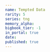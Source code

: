 ```yaml
---
name: Tempted Data
rarity: 5
series: tng
memory_alpha:
bigbook_tier: -1
in_portal: true
date:
published: true
---
```




